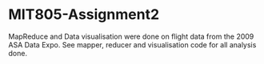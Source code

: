 # MIT805-Assignment2
MapReduce and Data visualisation were done on flight data from the 2009 ASA Data Expo. See mapper, reducer and visualisation code for all analysis done.
